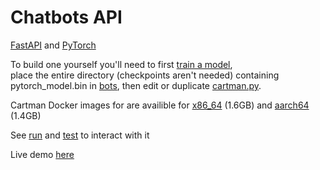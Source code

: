 # Chatbots API

[FastAPI](https://fastapi.tiangolo.com/) and [PyTorch](https://pytorch.org/)

To build one yourself you'll need to first [train a model](../train),  
place the entire directory (checkpoints aren't needed) containing pytorch_model.bin in [bots](./src/bots), 
then edit or duplicate [cartman.py](./src/bots/cartman.py).

Cartman Docker images for are availible for 
[x86_64](https://doordesk.net/files/chatbots_api_x86_64.tar.gz) (1.6GB) and 
[aarch64](https://doordesk.net/files/chatbots_api_x86_64.tar.gz) (1.4GB)

See [run](./run) and [test](./test) to interact with it

Live demo [here](https://doordesk.net/cartman)
